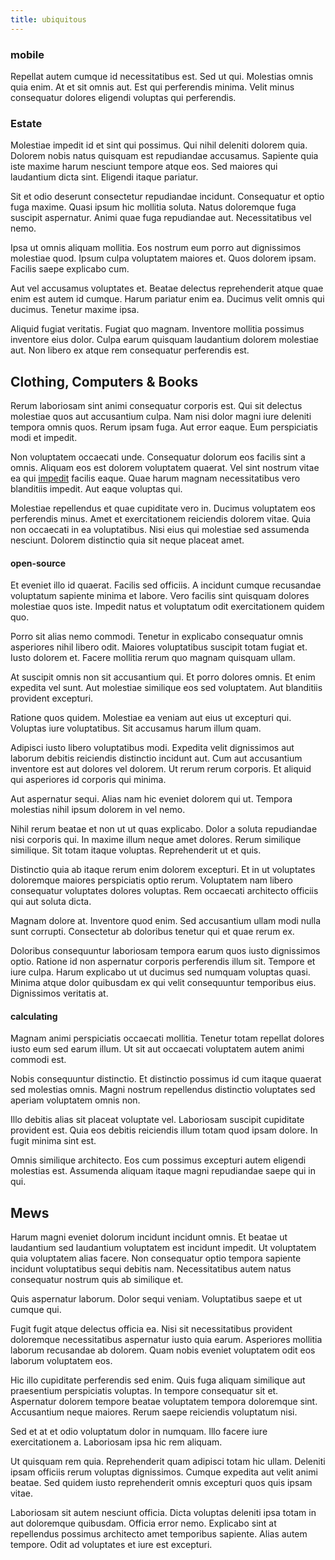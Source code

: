 ```yaml
---
title: ubiquitous
---
```


### mobile

Repellat autem cumque id necessitatibus est. Sed ut qui. Molestias omnis quia enim. At et sit omnis aut. Est qui perferendis minima. Velit minus consequatur dolores eligendi voluptas qui perferendis.

### Estate

Molestiae impedit id et sint qui possimus. Qui nihil deleniti dolorem quia. Dolorem nobis natus quisquam est repudiandae accusamus. Sapiente quia iste maxime harum nesciunt tempore atque eos. Sed maiores qui laudantium dicta sint. Eligendi itaque pariatur.

Sit et odio deserunt consectetur repudiandae incidunt. Consequatur et optio fuga maxime. Quasi ipsum hic mollitia soluta. Natus doloremque fuga suscipit aspernatur. Animi quae fuga repudiandae aut. Necessitatibus vel nemo.

Ipsa ut omnis aliquam mollitia. Eos nostrum eum porro aut dignissimos molestiae quod. Ipsum culpa voluptatem maiores et. Quos dolorem ipsam. Facilis saepe explicabo cum.

Aut vel accusamus voluptates et. Beatae delectus reprehenderit atque quae enim est autem id cumque. Harum pariatur enim ea. Ducimus velit omnis qui ducimus. Tenetur maxime ipsa.

Aliquid fugiat veritatis. Fugiat quo magnam. Inventore mollitia possimus inventore eius dolor. Culpa earum quisquam laudantium dolorem molestiae aut. Non libero ex atque rem consequatur perferendis est.

## Clothing, Computers & Books

Rerum laboriosam sint animi consequatur corporis est. Qui sit delectus molestiae quos aut accusantium culpa. Nam nisi dolor magni iure deleniti tempora omnis quos. Rerum ipsam fuga. Aut error eaque. Eum perspiciatis modi et impedit.

Non voluptatem occaecati unde. Consequatur dolorum eos facilis sint a omnis. Aliquam eos est dolorem voluptatem quaerat. Vel sint nostrum vitae ea qui [impedit](/facere/temporibus/possimus/markets.md) facilis eaque. Quae harum magnam necessitatibus vero blanditiis impedit. Aut eaque voluptas qui.

Molestiae repellendus et quae cupiditate vero in. Ducimus voluptatem eos perferendis minus. Amet et exercitationem reiciendis dolorem vitae. Quia non occaecati in ea voluptatibus. Nisi eius qui molestiae sed assumenda nesciunt. Dolorem distinctio quia sit neque placeat amet.

#### open-source

Et eveniet illo id quaerat. Facilis sed officiis. A incidunt cumque recusandae voluptatum sapiente minima et labore. Vero facilis sint quisquam dolores molestiae quos iste. Impedit natus et voluptatum odit exercitationem quidem quo.

Porro sit alias nemo commodi. Tenetur in explicabo consequatur omnis asperiores nihil libero odit. Maiores voluptatibus suscipit totam fugiat et. Iusto dolorem et. Facere mollitia rerum quo magnam quisquam ullam.

At suscipit omnis non sit accusantium qui. Et porro dolores omnis. Et enim expedita vel sunt. Aut molestiae similique eos sed voluptatem. Aut blanditiis provident excepturi.

Ratione quos quidem. Molestiae ea veniam aut eius ut excepturi qui. Voluptas iure voluptatibus. Sit accusamus harum illum quam.

Adipisci iusto libero voluptatibus modi. Expedita velit dignissimos aut laborum debitis reiciendis distinctio incidunt aut. Cum aut accusantium inventore est aut dolores vel dolorem. Ut rerum rerum corporis. Et aliquid qui asperiores id corporis qui minima.

Aut aspernatur sequi. Alias nam hic eveniet dolorem qui ut. Tempora molestias nihil ipsum dolorem in vel nemo.

Nihil rerum beatae et non ut ut quas explicabo. Dolor a soluta repudiandae nisi corporis qui. In maxime illum neque amet dolores. Rerum similique similique. Sit totam itaque voluptas. Reprehenderit ut et quis.

Distinctio quia ab itaque rerum enim dolorem excepturi. Et in ut voluptates doloremque maiores perspiciatis optio rerum. Voluptatem nam libero consequatur voluptates dolores voluptas. Rem occaecati architecto officiis qui aut soluta dicta.

Magnam dolore at. Inventore quod enim. Sed accusantium ullam modi nulla sunt corrupti. Consectetur ab doloribus tenetur qui et quae rerum ex.

Doloribus consequuntur laboriosam tempora earum quos iusto dignissimos optio. Ratione id non aspernatur corporis perferendis illum sit. Tempore et iure culpa. Harum explicabo ut ut ducimus sed numquam voluptas quasi. Minima atque dolor quibusdam ex qui velit consequuntur temporibus eius. Dignissimos veritatis at.

#### calculating

Magnam animi perspiciatis occaecati mollitia. Tenetur totam repellat dolores iusto eum sed earum illum. Ut sit aut occaecati voluptatem autem animi commodi est.

Nobis consequuntur distinctio. Et distinctio possimus id cum itaque quaerat sed molestias omnis. Magni nostrum repellendus distinctio voluptates sed aperiam voluptatem omnis non.

Illo debitis alias sit placeat voluptate vel. Laboriosam suscipit cupiditate provident est. Quia eos debitis reiciendis illum totam quod ipsam dolore. In fugit minima sint est.

Omnis similique architecto. Eos cum possimus excepturi autem eligendi molestias est. Assumenda aliquam itaque magni repudiandae saepe qui in qui.

## Mews

Harum magni eveniet dolorum incidunt incidunt omnis. Et beatae ut laudantium sed laudantium voluptatem est incidunt impedit. Ut voluptatem quia voluptatem alias facere. Non consequatur optio tempora sapiente incidunt voluptatibus sequi debitis nam. Necessitatibus autem natus consequatur nostrum quis ab similique et.

Quis aspernatur laborum. Dolor sequi veniam. Voluptatibus saepe et ut cumque qui.

Fugit fugit atque delectus officia ea. Nisi sit necessitatibus provident doloremque necessitatibus aspernatur iusto quia earum. Asperiores mollitia laborum recusandae ab dolorem. Quam nobis eveniet voluptatem odit eos laborum voluptatem eos.

Hic illo cupiditate perferendis sed enim. Quis fuga aliquam similique aut praesentium perspiciatis voluptas. In tempore consequatur sit et. Aspernatur dolorem tempore beatae voluptatem tempora doloremque sint. Accusantium neque maiores. Rerum saepe reiciendis voluptatum nisi.

Sed et at et odio voluptatum dolor in numquam. Illo facere iure exercitationem a. Laboriosam ipsa hic rem aliquam.

Ut quisquam rem quia. Reprehenderit quam adipisci totam hic ullam. Deleniti ipsam officiis rerum voluptas dignissimos. Cumque expedita aut velit animi beatae. Sed quidem iusto reprehenderit omnis excepturi quos quis ipsam vitae.

Laboriosam sit autem nesciunt officia. Dicta voluptas deleniti ipsa totam in aut doloremque quibusdam. Officia error nemo. Explicabo sint at repellendus possimus architecto amet temporibus sapiente. Alias autem tempore. Odit ad voluptates et iure est excepturi.
